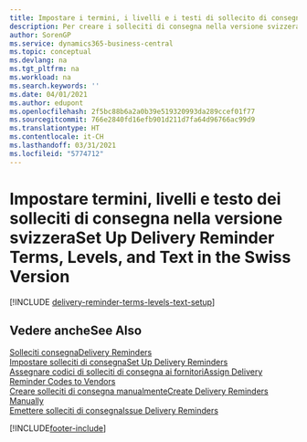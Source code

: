 ```yaml
---
title: Impostare i termini, i livelli e i testi di sollecito di consegna (CH)
description: Per creare i solleciti di consegna nella versione svizzera di Business Central, è necessario impostare i termini, i livelli e i testi dei solleciti di consegna. messaggi
author: SorenGP
ms.service: dynamics365-business-central
ms.topic: conceptual
ms.devlang: na
ms.tgt_pltfrm: na
ms.workload: na
ms.search.keywords: ''
ms.date: 04/01/2021
ms.author: edupont
ms.openlocfilehash: 2f5bc88b6a2a0b39e519320993da289ccef01f77
ms.sourcegitcommit: 766e2840fd16efb901d211d7fa64d96766ac99d9
ms.translationtype: HT
ms.contentlocale: it-CH
ms.lasthandoff: 03/31/2021
ms.locfileid: "5774712"
---
```

# <a name="set-up-delivery-reminder-terms-levels-and-text-in-the-swiss-version"></a><span data-ttu-id="737f7-104">Impostare termini, livelli e testo dei solleciti di consegna nella versione svizzera</span><span class="sxs-lookup"><span data-stu-id="737f7-104">Set Up Delivery Reminder Terms, Levels, and Text in the Swiss Version</span></span>

[!INCLUDE [delivery-reminder-terms-levels-text-setup](../includes/ATCHDE/delivery-reminder-terms-levels-text-setup.md)]

## <a name="see-also"></a><span data-ttu-id="737f7-105">Vedere anche</span><span class="sxs-lookup"><span data-stu-id="737f7-105">See Also</span></span>

[<span data-ttu-id="737f7-106">Solleciti consegna</span><span class="sxs-lookup"><span data-stu-id="737f7-106">Delivery Reminders</span></span>](delivery-reminders.md)  
[<span data-ttu-id="737f7-107">Impostare solleciti di consegna</span><span class="sxs-lookup"><span data-stu-id="737f7-107">Set Up Delivery Reminders</span></span>](how-to-set-up-delivery-reminders.md)  
[<span data-ttu-id="737f7-108">Assegnare codici di solleciti di consegna ai fornitori</span><span class="sxs-lookup"><span data-stu-id="737f7-108">Assign Delivery Reminder Codes to Vendors</span></span>](how-to-assign-delivery-reminder-codes-to-vendors.md)  
[<span data-ttu-id="737f7-109">Creare solleciti di consegna manualmente</span><span class="sxs-lookup"><span data-stu-id="737f7-109">Create Delivery Reminders Manually</span></span>](how-to-create-delivery-reminders-manually.md)  
[<span data-ttu-id="737f7-110">Emettere solleciti di consegna</span><span class="sxs-lookup"><span data-stu-id="737f7-110">Issue Delivery Reminders</span></span>](how-to-issue-delivery-reminders.md)  


[!INCLUDE[footer-include](../../includes/footer-banner.md)]